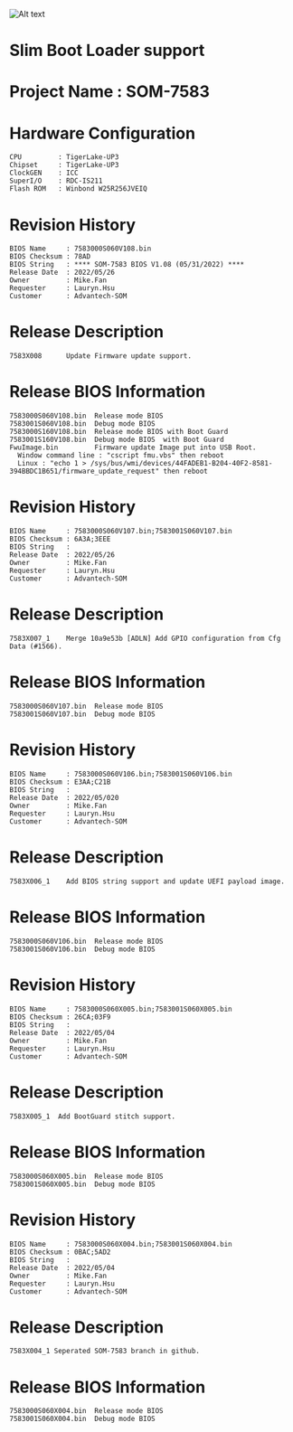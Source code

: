 ![Alt text](https://www.advantech.tw/css/css-img/advantech-logo-notagl.svg "Advantech sbl")

# Slim Boot Loader support 

#  Project Name : SOM-7583 

#  Hardware Configuration
    CPU         : TigerLake-UP3
    Chipset     : TigerLake-UP3
    ClockGEN    : ICC
    SuperI/O    : RDC-IS211
    Flash ROM   : Winbond W25R256JVEIQ

#  Revision History
    BIOS Name     : 7583000S060V108.bin
    BIOS Checksum : 78AD
    BIOS String   : **** SOM-7583 BIOS V1.08 (05/31/2022) ****
    Release Date  : 2022/05/26
    Owner         : Mike.Fan
    Requester     : Lauryn.Hsu
    Customer      : Advantech-SOM

#  Release Description
    7583X008      Update Firmware update support.
 
#  Release BIOS Information
    7583000S060V108.bin  Release mode BIOS
    7583001S060V108.bin  Debug mode BIOS
    7583000S160V108.bin  Release mode BIOS with Boot Guard 
    7583001S160V108.bin  Debug mode BIOS  with Boot Guard 
    FwuImage.bin         Firmware update Image put into USB Root.
      Window command line : "cscript fmu.vbs" then reboot
      Linux : "echo 1 > /sys/bus/wmi/devices/44FADEB1-B204-40F2-8581-394BBDC1B651/firmware_update_request" then reboot
          
#  Revision History
    BIOS Name     : 7583000S060V107.bin;7583001S060V107.bin
    BIOS Checksum : 6A3A;3EEE
    BIOS String   : 
    Release Date  : 2022/05/26
    Owner         : Mike.Fan
    Requester     : Lauryn.Hsu
    Customer      : Advantech-SOM

#  Release Description
    7583X007_1    Merge 10a9e53b [ADLN] Add GPIO configuration from Cfg Data (#1566).
 
#  Release BIOS Information
    7583000S060V107.bin  Release mode BIOS
    7583001S060V107.bin  Debug mode BIOS

#  Revision History
    BIOS Name     : 7583000S060V106.bin;7583001S060V106.bin
    BIOS Checksum : E3AA;C21B
    BIOS String   : 
    Release Date  : 2022/05/020
    Owner         : Mike.Fan
    Requester     : Lauryn.Hsu
    Customer      : Advantech-SOM

#  Release Description
    7583X006_1    Add BIOS string support and update UEFI payload image.
 
#  Release BIOS Information
    7583000S060V106.bin  Release mode BIOS
    7583001S060V106.bin  Debug mode BIOS

#  Revision History
    BIOS Name     : 7583000S060X005.bin;7583001S060X005.bin
    BIOS Checksum : 26CA;03F9
    BIOS String   : 
    Release Date  : 2022/05/04
    Owner         : Mike.Fan
    Requester     : Lauryn.Hsu
    Customer      : Advantech-SOM

#  Release Description
    7583X005_1  Add BootGuard stitch support.
 
#  Release BIOS Information
    7583000S060X005.bin  Release mode BIOS
    7583001S060X005.bin  Debug mode BIOS

#  Revision History
    BIOS Name     : 7583000S060X004.bin;7583001S060X004.bin
    BIOS Checksum : 0BAC;5AD2
    BIOS String   : 
    Release Date  : 2022/05/04
    Owner         : Mike.Fan
    Requester     : Lauryn.Hsu
    Customer      : Advantech-SOM

#  Release Description
    7583X004_1 Seperated SOM-7583 branch in github.
 
#  Release BIOS Information
    7583000S060X004.bin  Release mode BIOS
    7583001S060X004.bin  Debug mode BIOS
 